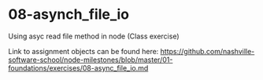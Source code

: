 # 08-asynch_file_io
Using asyc read file method in node (Class exercise)

Link to assignment objects can be found here:
https://github.com/nashville-software-school/node-milestones/blob/master/01-foundations/exercises/08-async_file_io.md
